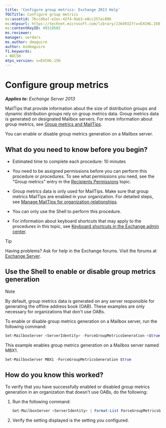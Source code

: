 ```yaml
---
title: 'Configure group metrics: Exchange 2013 Help'
TOCTitle: Configure group metrics
ms:assetid: 76ccd6a7-e2ec-42f4-9ab3-e8cc257ac896
ms:mtpsurl: https://technet.microsoft.com/library/JJ649327(v=EXCHG.150)
ms:contentKeyID: 49318502
ms.reviewer: 
manager: serdars
ms.author: dmaguire
author: msdmaguire
f1.keywords:
- NOCSH
mtps_version: v=EXCHG.150
---
```


# Configure group metrics

_**Applies to:** Exchange Server 2013_

MailTips that provide information about the size of distribution groups and dynamic distribution groups rely on group metrics data. Group metrics data is generated on designated Mailbox servers. For more information about group metrics, see [Group metrics and MailTips](./group-metrics-and-/exchange/clients-and-mobile-in-exchange-online/mailtips/mailtips).

You can enable or disable group metrics generation on a Mailbox server.

## What do you need to know before you begin?

- Estimated time to complete each procedure: 10 minutes

- You need to be assigned permissions before you can perform this procedure or procedures. To see what permissions you need, see the "Group metrics" entry in the [Recipients Permissions](recipients-permissions-exchange-2013-help.md) topic.

- Group metrics data is only used for MailTips. Make sure that group metrics MailTips are enabled in your organization. For detailed steps, see [Manage MailTips for organization relationships](../ExchangeOnline/clients-and-mobile-in-exchange-online/mailtips/manage-mailtips-for-organization-relationships.md).

- You can only use the Shell to perform this procedure.

- For information about keyboard shortcuts that may apply to the procedures in this topic, see [Keyboard shortcuts in the Exchange admin center](keyboard-shortcuts-in-the-exchange-admin-center-2013-help.md).

> [!TIP]
> Having problems? Ask for help in the Exchange forums. Visit the forums at [Exchange Server](https://social.technet.microsoft.com/forums/office/home?category=exchangeserver).

## Use the Shell to enable or disable group metrics generation

> [!NOTE]
> By default, group metrics data is generated on any server responsible for generating the offline address book (OAB). These examples are only necessary for organizations that don't use OABs.

To enable or disable group metrics generation on a Mailbox server, run the following command:

```powershell
Set-MailboxServer <ServerIdentity> -ForceGroupMetricsGeneration <$true | $false>
```

This example enables group metrics generation on a Mailbox server named MBX1.

```powershell
Set-MailboxServer MBX1 -ForceGroupMetricsGeneration $true
```

## How do you know this worked?

To verify that you have successfully enabled or disabled group metrics generation in an organization that doesn't use OABs, do the following:

1. Run the following command:

    ```powershell
    Get-MailboxServer <ServerIdentity> | Format-List ForceGroupMetricsGeneration
    ```

2. Verify the setting displayed is the setting you configured.